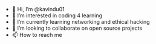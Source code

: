 - 👋 Hi, I’m @kavindu01
- 👀 I’m interested in coding 4 learning 
- 🌱 I’m currently learning networking and ethical hacking 
- 💞️ I’m looking to collaborate on open source projects 
- 📫 How to reach me 

<!---
kavindu01/kavindu01 is a ✨ special ✨ repository because its `README.md` (this file) appears on your GitHub profile.
You can click the Preview link to take a look at your changes.
--->
